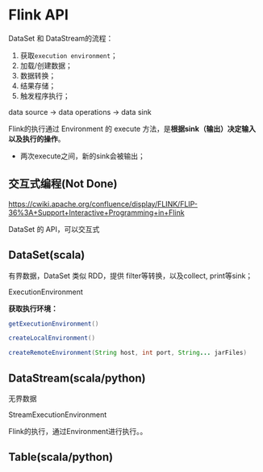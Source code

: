 # Flink API

DataSet 和 DataStream的流程：

1. 获取`execution environment`；
2. 加载/创建数据；
3. 数据转换；
4. 结果存储；
5. 触发程序执行；

data source -> data operations -> data sink



Flink的执行通过 Environment 的 execute 方法，是**根据sink（输出）决定输入以及执行的操作**。

- 两次execute之间，新的sink会被输出；

## 交互式编程(Not Done)

https://cwiki.apache.org/confluence/display/FLINK/FLIP-36%3A+Support+Interactive+Programming+in+Flink

DataSet 的 API，可以交互式



## DataSet(scala)

有界数据，DataSet 类似 RDD，提供 filter等转换，以及collect, print等sink；

ExecutionEnvironment

**获取执行环境：**

```java
getExecutionEnvironment()

createLocalEnvironment()

createRemoteEnvironment(String host, int port, String... jarFiles)
```



## DataStream(scala/python)

无界数据

StreamExecutionEnvironment

Flink的执行，通过Environment进行执行。。



## Table(scala/python)